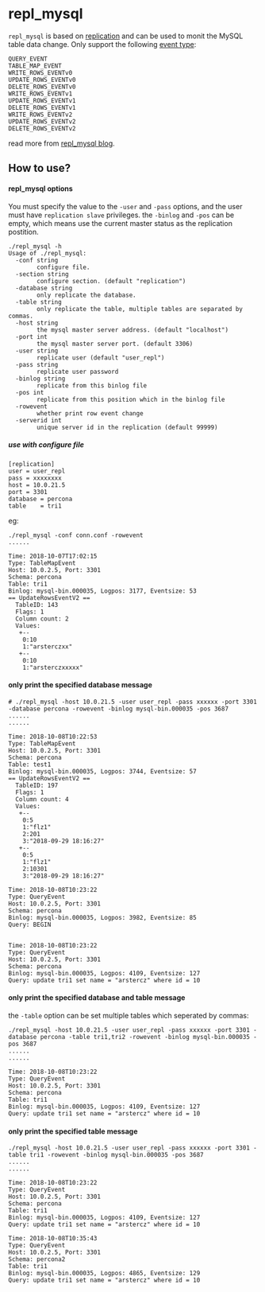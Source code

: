 # repl_mysql

`repl_mysql` is based on [replication](https://github.com/siddontang/go-mysql/replication) and can be used to monit the MySQL table data change. Only support the following [event type](https://dev.mysql.com/doc/internals/en/binlog-event.html):
```
QUERY_EVENT
TABLE_MAP_EVENT
WRITE_ROWS_EVENTv0
UPDATE_ROWS_EVENTv0
DELETE_ROWS_EVENTv0
WRITE_ROWS_EVENTv1
UPDATE_ROWS_EVENTv1
DELETE_ROWS_EVENTv1
WRITE_ROWS_EVENTv2
UPDATE_ROWS_EVENTv2
DELETE_ROWS_EVENTv2
```

read more from [repl_mysql blog](https://arstercz.com/%E4%BD%BF%E7%94%A8-repl_mysql-%E7%9B%91%E6%8E%A7%E8%A1%A8%E6%95%B0%E6%8D%AE%E5%8F%98%E6%9B%B4/).

## How to use?

#### repl_mysql options

You must specify the value to the `-user` and `-pass` options, and the user must have `replication slave` privileges. the `-binlog` and `-pos` can be empty, which means use the current master status as the replication postition.

```
./repl_mysql -h
Usage of ./repl_mysql:
  -conf string
        configure file.
  -section string
        configure section. (default "replication") 
  -database string
        only replicate the database.
  -table string
        only replicate the table, multiple tables are separated by commas.
  -host string
        the mysql master server address. (default "localhost")
  -port int
        the mysql master server port. (default 3306)
  -user string
        replicate user (default "user_repl")
  -pass string
        replicate user password 
  -binlog string
        replicate from this binlog file
  -pos int
        replicate from this position which in the binlog file
  -rowevent
        whether print row event change
  -serverid int
        unique server id in the replication (default 99999)
```

##### use with configure file

```
[replication]
user = user_repl
pass = xxxxxxxx
host = 10.0.21.5
port = 3301
database = percona
table    = tri1
```
eg:
```
./repl_mysql -conf conn.conf -rowevent
......

Time: 2018-10-07T17:02:15
Type: TableMapEvent
Host: 10.0.2.5, Port: 3301
Schema: percona
Table: tri1
Binlog: mysql-bin.000035, Logpos: 3177, Eventsize: 53
== UpdateRowsEventV2 ==
  TableID: 143
  Flags: 1
  Column count: 2
  Values:
   +--
    0:10
    1:"arsterczxx"
   +--
    0:10
    1:"arsterczxxxxx"

```

#### only print the specified database message

```
# ./repl_mysql -host 10.0.21.5 -user user_repl -pass xxxxxx -port 3301 -database percona -rowevent -binlog mysql-bin.000035 -pos 3687
......
......

Time: 2018-10-08T10:22:53
Type: TableMapEvent
Host: 10.0.2.5, Port: 3301
Schema: percona
Table: test1
Binlog: mysql-bin.000035, Logpos: 3744, Eventsize: 57
== UpdateRowsEventV2 ==
  TableID: 197
  Flags: 1
  Column count: 4
  Values:
   +--
    0:5
    1:"flz1"
    2:201
    3:"2018-09-29 18:16:27"
   +--
    0:5
    1:"flz1"
    2:10301
    3:"2018-09-29 18:16:27"

Time: 2018-10-08T10:23:22
Type: QueryEvent
Host: 10.0.2.5, Port: 3301
Schema: percona
Binlog: mysql-bin.000035, Logpos: 3982, Eventsize: 85
Query: BEGIN


Time: 2018-10-08T10:23:22
Type: QueryEvent
Host: 10.0.2.5, Port: 3301
Schema: percona
Binlog: mysql-bin.000035, Logpos: 4109, Eventsize: 127
Query: update tri1 set name = "arstercz" where id = 10
```

#### only print the specified database and table message

the `-table` option can be set multiple tables which seperated by commas:
```
./repl_mysql -host 10.0.21.5 -user user_repl -pass xxxxxx -port 3301 -database percona -table tri1,tri2 -rowevent -binlog mysql-bin.000035 -pos 3687
......
......

Time: 2018-10-08T10:23:22
Type: QueryEvent
Host: 10.0.2.5, Port: 3301
Schema: percona
Table: tri1
Binlog: mysql-bin.000035, Logpos: 4109, Eventsize: 127
Query: update tri1 set name = "arstercz" where id = 10
```

#### only print the specified table message

```
./repl_mysql -host 10.0.21.5 -user user_repl -pass xxxxxx -port 3301 -table tri1 -rowevent -binlog mysql-bin.000035 -pos 3687                  
......
......

Time: 2018-10-08T10:23:22
Type: QueryEvent
Host: 10.0.2.5, Port: 3301
Schema: percona
Table: tri1
Binlog: mysql-bin.000035, Logpos: 4109, Eventsize: 127
Query: update tri1 set name = "arstercz" where id = 10

Time: 2018-10-08T10:35:43
Type: QueryEvent
Host: 10.0.2.5, Port: 3301
Schema: percona2
Table: tri1
Binlog: mysql-bin.000035, Logpos: 4865, Eventsize: 129
Query: update tri1 set name = "arstercz" where id = 10
```
